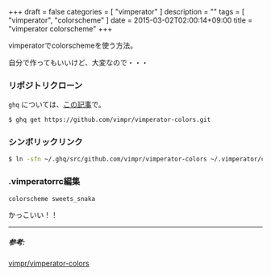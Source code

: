 +++
draft = false
categories = [ "vimperator" ]
description = ""
tags = [ "vimperator", "colorscheme" ]
date = 2015-03-02T02:00:14+09:00
title = "vimperator colorscheme"
+++

vimperatorでcolorschemeを使う方法。

自分で作ってもいいけど、大変なので・・・


### リポジトリクローン
`ghq` については、[この記事](http://yukimemi.github.io/post/2014-06-29_All%20You%20Need%20Is%20Peco/)で。
```sh
$ ghq get https://github.com/vimpr/vimperator-colors.git
```

### シンボリックリンク
```sh
$ ln -sfn ~/.ghq/src/github.com/vimpr/vimperator-colors ~/.vimperator/colors
```

### .vimperatorrc編集
```vim
colorscheme sweets_snaka
```

かっこいい！！

- - -

##### 参考:
[vimpr/vimperator-colors](https://github.com/vimpr/vimperator-colors)
